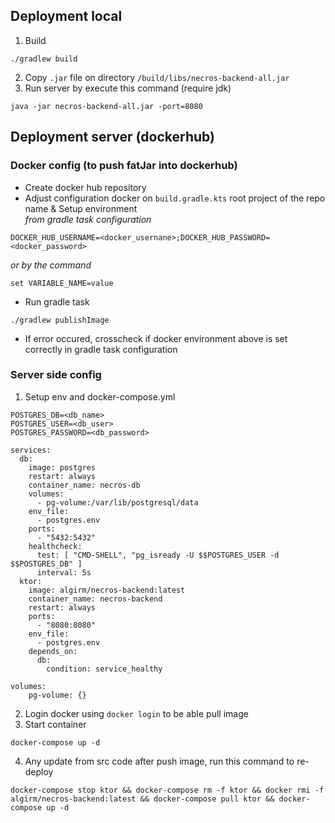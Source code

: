 ## Deployment local
1. Build
```renderscript
./gradlew build
```
2. Copy `.jar` file on directory `/build/libs/necros-backend-all.jar`
3. Run server by execute this command (require jdk)
```renderscript
java -jar necros-backend-all.jar -port=8080
```

## Deployment server (dockerhub)
### Docker config (to push fatJar into dockerhub)
* Create docker hub repository
* Adjust configuration docker on `build.gradle.kts` root project of the repo name
& Setup environment 
<br/><i>from gradle task configuration </i>
```renderscript
DOCKER_HUB_USERNAME=<docker_usernane>;DOCKER_HUB_PASSWORD=<docker_password>
```
<i>or by the command </i>

```
set VARIABLE_NAME=value
```
* Run gradle task
```
./gradlew publishImage
```
* If error occured, crosscheck if docker environment above is set correctly in gradle task configuration

### Server side config
1. Setup env and docker-compose.yml
```renderscript
POSTGRES_DB=<db_name>
POSTGRES_USER=<db_user>
POSTGRES_PASSWORD=<db_password>
```
```renderscript
services:
  db:
    image: postgres
    restart: always
    container_name: necros-db
    volumes:
      - pg-volume:/var/lib/postgresql/data
    env_file:
      - postgres.env
    ports:
      - "5432:5432"
    healthcheck:
      test: [ "CMD-SHELL", "pg_isready -U $$POSTGRES_USER -d $$POSTGRES_DB" ]
      interval: 5s
  ktor:
    image: algirm/necros-backend:latest
    container_name: necros-backend
    restart: always
    ports:
      - "8080:8080"
    env_file:
      - postgres.env
    depends_on:
      db:
        condition: service_healthy

volumes:
    pg-volume: {}
```
2. Login docker using `docker login` to be able pull image
3. Start container 
```
docker-compose up -d
```
4. Any update from src code after push image, run this command to re-deploy
```renderscript
docker-compose stop ktor && docker-compose rm -f ktor && docker rmi -f algirm/necros-backend:latest && docker-compose pull ktor && docker-compose up -d
```